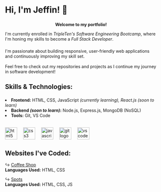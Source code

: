 <h1 align="left">Hi, I'm Jeffin! 👋</h1>

###
<b><p align="center">Welcome to my portfolio!</p></b>
<p align="left">I'm currently enrolled in <i>TripleTen's Software Engineering Bootcamp</i>, where I'm honing my skills to become a <i>Full Stack Developer</i>.</p>

###

<p align="left">I'm passionate about building responsive, user-friendly web applications and continuously improving my skill set.<br><br>Feel free to check out my repositories and projects as I continue my journey in software development!</p>

###

<h2 align="left">Skills & Technologies:</h2>

###

<p align="left"><li><b>Frontend:</b> HTML, CSS, JavaScript <i>(currently learning), React.js (soon to learn)</i></li><li><b>Backend <i>(soon to learn)</i>:</b> Node.js, Express.js, MongoDB (NoSQL)</li><li><b>Tools:</b> Git, VS Code</li></p><br>
<div align="left">
  <img src="https://cdn.jsdelivr.net/gh/devicons/devicon/icons/html5/html5-original.svg" height="40" alt="html5 logo"  />
  <img width="12" />
  <img src="https://cdn.jsdelivr.net/gh/devicons/devicon/icons/css3/css3-original.svg" height="40" alt="css3 logo"  />
  <img width="12" />
  <img src="https://cdn.jsdelivr.net/gh/devicons/devicon/icons/javascript/javascript-original.svg" height="40" alt="javascript logo"  />
  <img width="12" />
  <img src="https://cdn.jsdelivr.net/gh/devicons/devicon/icons/git/git-original.svg" height="40" alt="git logo"  />
  <img width="12" />
  <img src="https://cdn.jsdelivr.net/gh/devicons/devicon/icons/vscode/vscode-original.svg" height="40" alt="vscode logo"  />
</div>

###

<h2 align="left">Websites I've Coded:</h2>

<p>↪ <a href="https://jmathew330.github.io/se_project_coffeeshop/" target="_blank">Coffee Shop</a><b><br>Languages Used:</b> HTML, CSS
<p>↪ <a href="https://jmathew330.github.io/se_project_spots/" target="_blank">Spots</a><b><br>Languages Used:</b> HTML, CSS, JS

###
